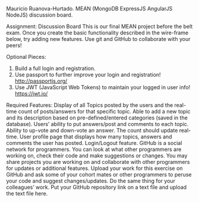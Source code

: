 Mauricio Ruanova-Hurtado. MEAN (MongoDB ExpressJS AngularJS NodeJS) discussion board.

Assignment: Discussion Board
This is our final MEAN project before the belt exam. 
Once you create the basic functionality described in the wire-frame below, try adding new features. 
Use git and GitHub to collaborate with your peers!

Optional Pieces:

1) Build a full login and registration.
2) Use passport to further improve your login and registration! http://passportjs.org/ 
3) Use JWT (JavaScript Web Tokens) to maintain your logged in user info! https://jwt.io/

Required Features:
Display of all Topics posted by the users and the real-time count of posts/answers for that specific topic.
Able to add a new topic and its description based on pre-defined/entered categories (saved in the database). 
Users’ ability to put answers/post and comments to each topic.
Ability to up-vote and down-vote an answer. 
The count should update real-time.
User profile page that displays how many topics, answers and comments the user has posted.
Login/Logout feature.
GitHub is a social network for programmers. 
You can look at what other programmers are working on, check their code and make suggestions or changes. 
You may share projects you are working on and collaborate with other programmers for updates or additional features.
Upload your work for this exercise on GitHub and ask some of your cohort mates or other programmers to peruse your code and suggest changes/updates. 
Do the same thing for your colleagues’ work.
Put your GitHub repository link on a text file and upload the text file here.